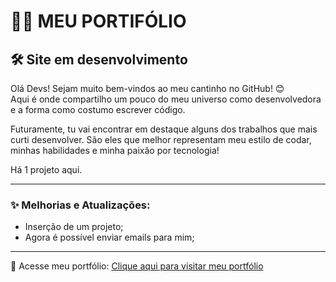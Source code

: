 # 👩‍💻 MEU PORTIFÓLIO
## 🛠 Site em desenvolvimento

Olá Devs! Sejam muito bem-vindos ao meu cantinho no GitHub! 😊  
Aqui é onde compartilho um pouco do meu universo como desenvolvedora e a forma como costumo escrever código.

Futuramente, tu vai encontrar em destaque alguns dos trabalhos que mais curti desenvolver. São eles que melhor representam meu estilo de codar, minhas habilidades e minha paixão por tecnologia!

Há 1 projeto aqui.

---

### ✨ Melhorias e Atualizações:

- Inserção de um projeto;
- Agora é possível enviar emails para mim;

---

🔗 Acesse meu portfólio: [Clique aqui para visitar meu portfólio](https://escandioneider.github.io/portifolio/)
